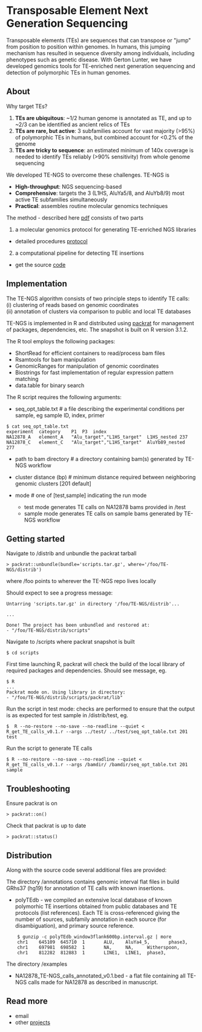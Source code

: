 # Transposable Element Next Generation Sequencing  

Transposable elements (TEs) are sequences that can transpose or "jump" from position to position within genomes. In humans, this jumping mechanism has resulted in sequence diversity among individuals, including phenotypes such as genetic disease. With Gerton Lunter, we have developed genomics tools for TE-enriched next generation sequencing and detection of polymorphic TEs in human genomes.   

## About  
Why target TEs?  

1. **TEs are ubiquitous**: ~1/2 human genome is annotated as TE, and up to ~2/3 can be identified as ancient relics of TEs
2. **TEs are rare, but active**: 3 subfamilies account for vast majority (>95%) of polymorphic TEs in humans, but combined account for <0.2% of the genome
3. **TEs are tricky to sequence**: an estimated minimum of 140x coverage is needed to identify TEs reliably (>90% sensitivity) from whole genome sequencing 

We developed TE-NGS to overcome these challenges. TE-NGS is

- **High-throughput**: NGS sequencing-based
- **Comprehensive**: targets the 3 (L1HS, AluYa5/8, and AluYb8/9) most active TE subfamilies simultaneously
- **Practical**: assembles routine molecular genomics techniques 

The method - described here [pdf](#) consists of two parts
  
1. a molecular genomics protocol for generating TE-enriched NGS libraries  
- detailed procedures [protocol](#)   
 
2. a computational pipeline for detecting TE insertions   
- get the source [code](https://github.com/ekviky/TE-NGS)  

## Implementation  

The TE-NGS algorithm consists of two principle steps to identify TE calls:  
  (i) clustering of reads based on genomic coordinates  
  (ii) annotation of clusters via comparison to public and local TE databases  

TE-NGS is implemented in R and distributed using [packrat](https://github.com/rstudio/packrat) for management of packages, dependencies, etc. The snapshot is built on R version 3.1.2.  

The R tool employs the following packages:  
- ShortRead for efficient containers to read/process bam files
- Rsamtools for bam manipulation  
- GenomicRanges for manipulation of genomic coordinates  
- Biostrings for fast implementation of regular expression pattern matching  
- data.table for binary search   

The R script requires the following arguments:
- seq_opt_table.txt # a file describing the experimental conditions per sample, eg sample ID, index, primer  
```
$ cat seq_opt_table.txt
experiment	category	P1	P3	index
NA12878_A	element_A	"Alu_target","L1HS_target"	L1HS_nested	237
NA12878_C	element_C	"Alu_target","L1HS_target"	AluYb89_nested	277
```

- path to bam directory # a directory containing bam(s) generated by TE-NGS workflow  

- cluster distance (bp) # minimum distance required between neighboring genomic clusters [201 default]  

- mode # one of [test,sample] indicating the run mode  
  - test mode generates TE calls on NA12878 bams provided in /test
  - sample mode generates TE calls on sample bams generated by TE-NGS workflow

## Getting started  

Navigate to /distrib and unbundle the packrat tarball    
 
    > packrat::unbundle(bundle='scripts.tar.gz', where='/foo/TE-NGS/distrib')  

where /foo points to wherever the TE-NGS repo lives locally 

Should expect to see a progress message:   

    Untarring 'scripts.tar.gz' in directory '/foo/TE-NGS/distrib'...  

    ...  

    Done! The project has been unbundled and restored at:  
    - "/foo/TE-NGS/distrib/scripts"  


Navigate to /scripts where packrat snapshot is built 
 
    $ cd scripts 

First time launching R, packrat will check the build of the local library of required packages and dependencies. Should see message, eg.  

    $ R
    ...
    Packrat mode on. Using library in directory:  
    - "/foo/TE-NGS/distrib/scripts/packrat/lib"  


Run the script in test mode: checks are performed to ensure that the output is as expected for test sample in /distrib/test, eg.   

    $  R --no-restore --no-save --no-readline --quiet < R_get_TE_calls_v0.1.r --args ../test/ ../test/seq_opt_table.txt 201 test  


Run the script to generate TE calls  
    
    $ R --no-restore --no-save --no-readline --quiet < R_get_TE_calls_v0.1.r --args /bamdir/ /bamdir/seq_opt_table.txt 201 sample  

## Troubleshooting

Ensure packrat is on  

    > packrat::on()

Check that packrat is up to date

    > packrat::status()

## Distribution
Along with the source code several additional files are provided:   

The directory /annotations contains genomic interval flat files in build GRhs37 (hg19) for annotation of TE calls with known insertions.   

- polyTEdb - we compiled an extensive local database of known polymorhic TE insertions obtained from public databases and TE protocols (list references). Each TE is cross-referenced giving the number of sources, subfamily annotation in each source (for disambiguation), and primary source reference. 
```
    $ gunzip -c polyTEdb_window3flank600bp.interval.gz | more  
    chr1    645109  645710  1       ALU,    AluYa4_5,       phase3, 
    chr1    697981  698582  1       NA,     NA,     Witherspoon, 
    chr1    812282  812883  1       LINE1,  LINE1,  phase3, 
```

The directory /examples 

- NA12878_TE-NGS_calls_annotated_v0.1.bed - a flat file containing all TE-NGS calls made for NA12878 as described in manuscript.  


## Read more
- email
- other [projects](https://ekviky.github.io/about/)
